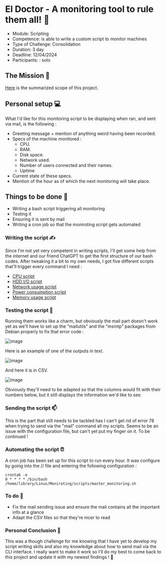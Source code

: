 # El Doctor - A monitoring tool to rule them all! 📡

- Module: Scripting
- Competence: is able to write a custom script to monitor machines
- Type of Challenge: Consolidation
- Duration: 3 day
- Deadline: 12/04/2024
- Participants: : solo

## The Mission 🏃

[Here](https://github.com/becodeorg/BXL-k4MK4r-2/blob/main/content/02-Linux/09-Projects/03-El_Doctor.md) is the summarized scope of this project.

## Personal setup 💻

What I'd like for this monitoring script to be displaying when ran, and sent via mail, is the following :

- Greeting message + mention of anything weird having been recorded.
- Specs of the machine monitored :
    - CPU.
    - RAM.
    - Disk space.
    - Network used.
    - Number of users connected and their names.
    - Uptime
- Current state of these specs.
- Mention of the hour as of which the next monitoring will take place.

## Things to be done 📎

- Writing a bash script triggering all monitoring
- Testing it
- Ensuring it is sent by mail
- Writing a cron job so that the moniroting script gets automated

### Writing the script ✍️

Since I'm not yet very competent in writing scripts, I'll get some help from the internet and our friend ChatGPT to get the first structure of our bash codes.
After tweaking it a bit to my own needs, I got five different scripts that'll trigger every command I need :
- [CPU script](https://github.com/The-Bear50/Personal_Projects/blob/main/Linux/03_El_Doctor_own_monitoring_script/Scripts/CPU_mpsat_monitoring.sh)
- [HDD I/O script](https://github.com/The-Bear50/Personal_Projects/blob/main/Linux/03_El_Doctor_own_monitoring_script/Scripts/Disk_usage_IO_monitoring.sh)
- [Network usage script](https://github.com/The-Bear50/Personal_Projects/blob/main/Linux/03_El_Doctor_own_monitoring_script/Scripts/iftop_network_monitoring.sh)
- [Power consumption script](https://github.com/The-Bear50/Personal_Projects/blob/main/Linux/03_El_Doctor_own_monitoring_script/Scripts/power_consumption_monitoring.sh)
- [Memory usage script](https://github.com/The-Bear50/Personal_Projects/blob/main/Linux/03_El_Doctor_own_monitoring_script/Scripts/top_memory_monitoring.sh)

### Testing the script 🧪

Running them works like a charm, but obviously the mail part doesn't work yet as we'll have to set up the "mailutils" and the "msmtp" packages from Debian properly to fix that error code :

![image](https://github.com/The-Bear50/Personal_Projects/assets/85135970/0c485086-fd96-42fe-b2ec-c3f1a23474cb)

Here is an example of one of the outputs in text.

![image](https://github.com/The-Bear50/Personal_Projects/assets/85135970/43e0c7ae-d84d-4752-93ac-4433b7ce95b1)

And here it is in CSV.

![image](https://github.com/The-Bear50/Personal_Projects/assets/85135970/b0c0ccf8-1a48-4b43-897c-dae7363990f3)

Obviously they'll need to be adapted so that the columns would fit with their numbers below, but it still displays the information we'd like to see.

### Sending the script 📫

This is the part that still needs to be tackled has I can't get rid of error 78 when trying to send via the "mail" command all my scripts. Seems to be an issue with the configuration file, but can't yet put my finger on it. To be continued !

### Automating the script ⏰

A cron job has been set up for this script to run every hour. It was configure by going into the // file and entering the following configuration :

````
crontab -e
0 * * * * /bin/bash /home/library/Linux/Moniroting/scripts/master_monitoring.sh
````
### To do 🚧
- Fix the mail sending issue and ensure the mail contains all the important info at a glance
- Adapt the CSV files so that they're nicer to read

### Personal Conclusion 🌻

This was a though challenge for me knowing that I have yet to develop my script writing skills and also my knowledge about how to send mail via the CLI interface.
I really want to make it work so I'll do my best to come back to this project and update it with my newest findings ! 🤞
